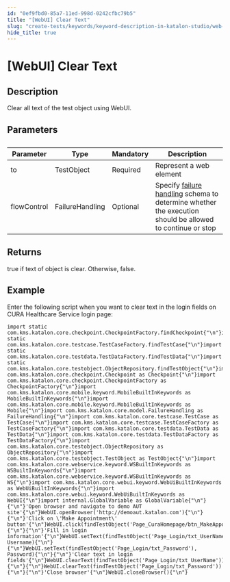 ```yaml
---
id: "0ef9fbd0-85a7-11ed-998d-0242cfbc79b5"
title: "[WebUI] Clear Text"
slug: "create-tests/keywords/keyword-description-in-katalon-studio/web-ui-keywords/webui-clear-text"
hide_title: true
---
```


# <a id="concept-6727" class="anchor_top_offset"/><a id="ariaid-title1" class="anchor_top_offset"/>[WebUI] Clear Text


## Description

<p xmlns="http://www.w3.org/1999/xhtml" className="p">Clear all text of the test object using WebUI.</p> 

## Parameters

<table xmlns="http://www.w3.org/1999/xhtml" className="table anchor_top_offset" id="concept-6727__08b1fe39-5529-4f86-b643-5ef844c34750"><caption /><colgroup><col style={{width: '0%'}} /><col style={{width: '0%'}} /><col style={{width: '0%'}} /><col style={{width: '100%'}} /></colgroup><thead className="thead"><tr className><th className="entry anchor_top_offset" id="concept-6727__08b1fe39-5529-4f86-b643-5ef844c34750__entry__1">Parameter</th><th className="entry anchor_top_offset" id="concept-6727__08b1fe39-5529-4f86-b643-5ef844c34750__entry__2">Type</th><th className="entry anchor_top_offset" id="concept-6727__08b1fe39-5529-4f86-b643-5ef844c34750__entry__3">Mandatory</th><th className="entry anchor_top_offset" id="concept-6727__08b1fe39-5529-4f86-b643-5ef844c34750__entry__4">Description</th></tr></thead><tbody className="tbody"><tr className><td className="entry" headers="concept-6727__08b1fe39-5529-4f86-b643-5ef844c34750__entry__1 concept-6727__08b1fe39-5529-4f86-b643-5ef844c34750__entry__2 concept-6727__08b1fe39-5529-4f86-b643-5ef844c34750__entry__3 concept-6727__08b1fe39-5529-4f86-b643-5ef844c34750__entry__4 ">to</td><td className="entry" headers="concept-6727__08b1fe39-5529-4f86-b643-5ef844c34750__entry__1 concept-6727__08b1fe39-5529-4f86-b643-5ef844c34750__entry__2 concept-6727__08b1fe39-5529-4f86-b643-5ef844c34750__entry__3 concept-6727__08b1fe39-5529-4f86-b643-5ef844c34750__entry__4 ">TestObject</td><td className="entry" headers="concept-6727__08b1fe39-5529-4f86-b643-5ef844c34750__entry__1 concept-6727__08b1fe39-5529-4f86-b643-5ef844c34750__entry__2 concept-6727__08b1fe39-5529-4f86-b643-5ef844c34750__entry__3 concept-6727__08b1fe39-5529-4f86-b643-5ef844c34750__entry__4 ">Required</td><td className="entry" headers="concept-6727__08b1fe39-5529-4f86-b643-5ef844c34750__entry__1 concept-6727__08b1fe39-5529-4f86-b643-5ef844c34750__entry__2 concept-6727__08b1fe39-5529-4f86-b643-5ef844c34750__entry__3 concept-6727__08b1fe39-5529-4f86-b643-5ef844c34750__entry__4 ">Represent a web element</td></tr><tr className><td className="entry" headers="concept-6727__08b1fe39-5529-4f86-b643-5ef844c34750__entry__1 concept-6727__08b1fe39-5529-4f86-b643-5ef844c34750__entry__2 concept-6727__08b1fe39-5529-4f86-b643-5ef844c34750__entry__3 concept-6727__08b1fe39-5529-4f86-b643-5ef844c34750__entry__4 ">flowControl</td><td className="entry" headers="concept-6727__08b1fe39-5529-4f86-b643-5ef844c34750__entry__1 concept-6727__08b1fe39-5529-4f86-b643-5ef844c34750__entry__2 concept-6727__08b1fe39-5529-4f86-b643-5ef844c34750__entry__3 concept-6727__08b1fe39-5529-4f86-b643-5ef844c34750__entry__4 ">FailureHandling</td><td className="entry" headers="concept-6727__08b1fe39-5529-4f86-b643-5ef844c34750__entry__1 concept-6727__08b1fe39-5529-4f86-b643-5ef844c34750__entry__2 concept-6727__08b1fe39-5529-4f86-b643-5ef844c34750__entry__3 concept-6727__08b1fe39-5529-4f86-b643-5ef844c34750__entry__4 ">Optional</td><td className="entry" headers="concept-6727__08b1fe39-5529-4f86-b643-5ef844c34750__entry__1 concept-6727__08b1fe39-5529-4f86-b643-5ef844c34750__entry__2 concept-6727__08b1fe39-5529-4f86-b643-5ef844c34750__entry__3 concept-6727__08b1fe39-5529-4f86-b643-5ef844c34750__entry__4 ">Specify <a className="xref" href="/docs/maintain/configure-failure-handling-settings-in-katalon-studio">failure handling</a> schema to         determine whether the execution should be allowed to continue or         stop</td></tr></tbody></table> 

## Returns

<p xmlns="http://www.w3.org/1999/xhtml" className="p"><span className="ph uicontrol">true</span> if text of object is clear. Otherwise, <span className="ph uicontrol">false</span>.</p> 

## Example

<p xmlns="http://www.w3.org/1999/xhtml" className="p">Enter the following script when you want to clear text in the login fields on CURA Healthcare Service login page:</p> 
<pre xmlns="http://www.w3.org/1999/xhtml" className="pre codeblock"><code>import static com.kms.katalon.core.checkpoint.CheckpointFactory.findCheckpoint{"\n"}import static com.kms.katalon.core.testcase.TestCaseFactory.findTestCase{"\n"}import static com.kms.katalon.core.testdata.TestDataFactory.findTestData{"\n"}import static com.kms.katalon.core.testobject.ObjectRepository.findTestObject{"\n"}import com.kms.katalon.core.checkpoint.Checkpoint as Checkpoint{"\n"}import com.kms.katalon.core.checkpoint.CheckpointFactory as CheckpointFactory{"\n"}import com.kms.katalon.core.mobile.keyword.MobileBuiltInKeywords as MobileBuiltInKeywords{"\n"}import com.kms.katalon.core.mobile.keyword.MobileBuiltInKeywords as Mobile{"\n"}import com.kms.katalon.core.model.FailureHandling as FailureHandling{"\n"}import com.kms.katalon.core.testcase.TestCase as TestCase{"\n"}import com.kms.katalon.core.testcase.TestCaseFactory as TestCaseFactory{"\n"}import com.kms.katalon.core.testdata.TestData as TestData{"\n"}import com.kms.katalon.core.testdata.TestDataFactory as TestDataFactory{"\n"}import com.kms.katalon.core.testobject.ObjectRepository as ObjectRepository{"\n"}import com.kms.katalon.core.testobject.TestObject as TestObject{"\n"}import com.kms.katalon.core.webservice.keyword.WSBuiltInKeywords as WSBuiltInKeywords{"\n"}import com.kms.katalon.core.webservice.keyword.WSBuiltInKeywords as WS{"\n"}import com.kms.katalon.core.webui.keyword.WebUiBuiltInKeywords as WebUiBuiltInKeywords{"\n"}import com.kms.katalon.core.webui.keyword.WebUiBuiltInKeywords as WebUI{"\n"}import internal.GlobalVariable as GlobalVariable{"\n"}{"\n"}'Open browser and navigate to demo AUT site'{"\n"}WebUI.openBrowser('http://demoaut.katalon.com'){"\n"}{"\n"}'Click on \'Make Appointment\' button'{"\n"}WebUI.click(findTestObject('Page_CuraHomepage/btn_MakeAppointment')){"\n"}{"\n"}'Fill in login information'{"\n"}WebUI.setText(findTestObject('Page_Login/txt_UserName'), Username){"\n"}{"\n"}WebUI.setText(findTestObject('Page_Login/txt_Password'), Password){"\n"}{"\n"}'Clear text in login fields'{"\n"}WebUI.clearText(findTestObject('Page_Login/txt_UserName')){"\n"}{"\n"}WebUI.clearText(findTestObject('Page_Login/txt_Password')){"\n"}{"\n"}'Close browser'{"\n"}WebUI.closeBrowser(){"\n"}</code></pre> 
